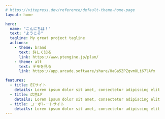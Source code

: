 ```yaml
---
# https://vitepress.dev/reference/default-theme-home-page
layout: home

hero:
  name: "こんにちは！"
  text: "ようこそ"
  tagline: My great project tagline
  actions:
    - theme: brand
      text: 詳しく知る
      link: https://www.ptengine.jp/plan/
    - theme: alt
      text: デモを見る
      link: https://app.arcade.software/share/HaGa5ZPZqvm8Li67lAfx

features:
  - title: ECサイト
    details: Lorem ipsum dolor sit amet, consectetur adipiscing elit
  - title: 広告LP
    details: Lorem ipsum dolor sit amet, consectetur adipiscing elit
  - title: コーポレートサイト
    details: Lorem ipsum dolor sit amet, consectetur adipiscing elit
---
```


